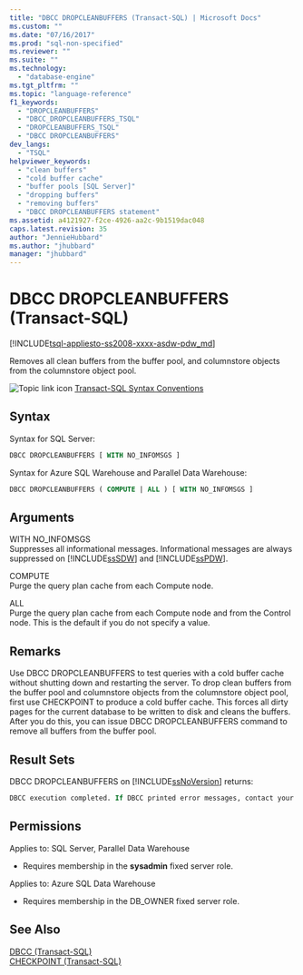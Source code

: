 ```yaml
---
title: "DBCC DROPCLEANBUFFERS (Transact-SQL) | Microsoft Docs"
ms.custom: ""
ms.date: "07/16/2017"
ms.prod: "sql-non-specified"
ms.reviewer: ""
ms.suite: ""
ms.technology: 
  - "database-engine"
ms.tgt_pltfrm: ""
ms.topic: "language-reference"
f1_keywords: 
  - "DROPCLEANBUFFERS"
  - "DBCC_DROPCLEANBUFFERS_TSQL"
  - "DROPCLEANBUFFERS_TSQL"
  - "DBCC DROPCLEANBUFFERS"
dev_langs: 
  - "TSQL"
helpviewer_keywords: 
  - "clean buffers"
  - "cold buffer cache"
  - "buffer pools [SQL Server]"
  - "dropping buffers"
  - "removing buffers"
  - "DBCC DROPCLEANBUFFERS statement"
ms.assetid: a4121927-f2ce-4926-aa2c-9b1519dac048
caps.latest.revision: 35
author: "JennieHubbard"
ms.author: "jhubbard"
manager: "jhubbard"
---
```

# DBCC DROPCLEANBUFFERS (Transact-SQL)
[!INCLUDE[tsql-appliesto-ss2008-xxxx-asdw-pdw_md](../../includes/tsql-appliesto-ss2008-xxxx-asdw-pdw-md.md)]

Removes all clean buffers from the buffer pool, and columnstore objects from the columnstore object pool.
  
![Topic link icon](../../database-engine/configure-windows/media/topic-link.gif "Topic link icon") [Transact-SQL Syntax Conventions](../../t-sql/language-elements/transact-sql-syntax-conventions-transact-sql.md)
  
## Syntax
Syntax for SQL Server: 

```sql
DBCC DROPCLEANBUFFERS [ WITH NO_INFOMSGS ]  
```  
Syntax for Azure SQL Warehouse and Parallel Data Warehouse:

```sql  
DBCC DROPCLEANBUFFERS ( COMPUTE | ALL ) [ WITH NO_INFOMSGS ]  
```  
  
## Arguments  
 WITH NO_INFOMSGS  
 Suppresses all informational messages. Informational messages are always suppressed on [!INCLUDE[ssSDW](../../includes/sssdw-md.md)] and [!INCLUDE[ssPDW](../../includes/sspdw-md.md)].  
  
 COMPUTE  
 Purge the query plan cache from each Compute node.  
  
 ALL  
 Purge the query plan cache from each Compute node and from the Control node. This is the default if you do not specify a value.  
  
## Remarks  
Use DBCC DROPCLEANBUFFERS to test queries with a cold buffer cache without shutting down and restarting the server.
To drop clean buffers from the buffer pool and columnstore objects from the columnstore object pool, first use CHECKPOINT to produce a cold buffer cache. This forces all dirty pages for the current database to be written to disk and cleans the buffers. After you do this, you can issue DBCC DROPCLEANBUFFERS command to remove all buffers from the buffer pool.
  
## Result Sets  
DBCC DROPCLEANBUFFERS on [!INCLUDE[ssNoVersion](../../includes/ssnoversion-md.md)] returns:
  
```sql
DBCC execution completed. If DBCC printed error messages, contact your system administrator.  
```  
  
## Permissions  

Applies to: SQL Server, Parallel Data Warehouse 

- Requires membership in the **sysadmin** fixed server role.  

Applies to: Azure SQL Data Warehouse

- Requires membership in the DB_OWNER fixed server role.  
  
## See Also  
[DBCC &#40;Transact-SQL&#41;](../../t-sql/database-console-commands/dbcc-transact-sql.md)  
[CHECKPOINT &#40;Transact-SQL&#41;](../../t-sql/language-elements/checkpoint-transact-sql.md)  
  
  
